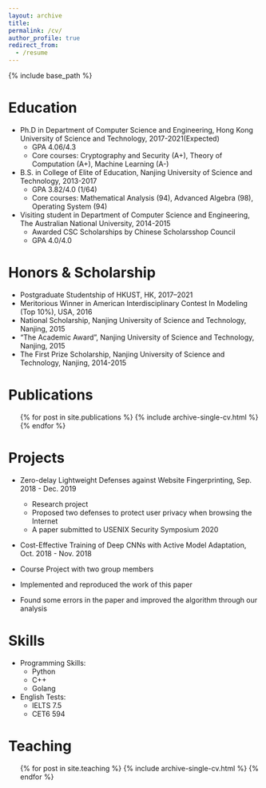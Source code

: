```yaml
---
layout: archive
title: 
permalink: /cv/
author_profile: true
redirect_from:
  - /resume
---
```


{% include base_path %}

Education
======
* Ph.D in Department of Computer Science and Engineering, Hong Kong University of Science and Technology, 2017-2021(Expected) 
  * GPA 4.06/4.3 
  * Core courses: Cryptography and Security (A+), Theory of Computation (A+), Machine Learning (A-)
* B.S. in College of Elite of Education, Nanjing University of Science and Technology, 2013-2017
  * GPA 3.82/4.0 (1/64)
  * Core courses: Mathematical Analysis (94), Advanced Algebra (98), Operating System (94)
* Visiting student in Department of Computer Science and Engineering, The Australian National University, 2014-2015
  * Awarded CSC Scholarships by Chinese Scholarsshop Council
  * GPA 4.0/4.0

Honors & Scholarship
======
* Postgraduate Studentship of HKUST, HK, 2017–2021
* Meritorious Winner in American Interdisciplinary Contest In Modeling (Top 10%), USA, 2016 
* National Scholarship, Nanjing University of Science and Technology, Nanjing, 2015
* “The Academic Award”, Nanjing University of Science and Technology, Nanjing, 2015
* The First Prize Scholarship, Nanjing University of Science and Technology, Nanjing, 2014-2015

Publications
======
  <ul>{% for post in site.publications %}
    {% include archive-single-cv.html %}
  {% endfor %}</ul>
  
Projects
======
* Zero-delay Lightweight Defenses against Website Fingerprinting, Sep. 2018 - Dec. 2019
  * Research project
  * Proposed two defenses to protect user privacy when browsing the Internet
  * A paper submitted to USENIX Security Symposium 2020

* Cost-Effective Training of Deep CNNs with Active Model Adaptation, Oct. 2018 - Nov. 2018
 * Course Project with two group members
 * Implemented and reproduced the work of this paper
 * Found some errors in the paper and improved the algorithm through our analysis

Skills
======
* Programming Skills:
  * Python
  * C++
  * Golang
* English Tests:
  * IELTS 7.5
  * CET6 594


  
<!-- Talks
======
  <ul>{% for post in site.talks %}
    {% include archive-single-talk-cv.html %}
  {% endfor %}</ul> -->
  
Teaching
======
  <ul>{% for post in site.teaching %}
    {% include archive-single-cv.html %}
  {% endfor %}</ul>
  
<!-- Service and leadership
======
* Currently signed in to 43 different slack teams -->
